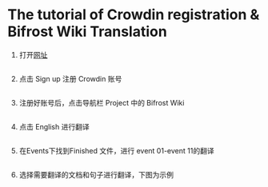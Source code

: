 # The tutorial of Crowdin registration & Bifrost Wiki Translation

1.  打开[网址](https://wiki-translate.bifrost.finance/)

<img :src="$withBase('/zh/crowdin-register-01.png')" alt="" />

2.  点击 Sign up 注册 Crowdin 账号

<img :src="$withBase('/zh/crowdin-register-02.png')" alt="" />

3.  注册好账号后，点击导航栏 Project 中的 Bifrost Wiki

<img :src="$withBase('/zh/crowdin-register-03.png')" alt="" />

4.  点击 English 进行翻译

<img :src="$withBase('/zh/crowdin-register-04.png')" alt="" />

5.  在Events下找到Finished 文件，进行 event 01-event 11的翻译

<img :src="$withBase('/zh/crowdin-register-05.png')" alt="" />

6.  选择需要翻译的文档和句子进行翻译，下图为示例

<img :src="$withBase('/zh/crowdin-register-06.png')" alt="" />